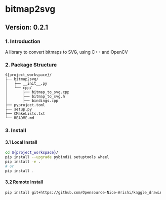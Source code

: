 # bitmap2svg
## Version: 0.2.1
### 1. Introduction
A library to convert bitmaps to SVG, using C++ and OpenCV
### 2. Package Structure
```
${project_workspace}/
├── bitmap2svg/
│   ├── __init__.py
│   └── cpp/
│       ├── bitmap_to_svg.cpp
│       ├── bitmap_to_svg.h
│       ├── bindings.cpp
├── pyproject.toml
├── setup.py
├── CMakeLists.txt
└── README.md               
```
### 3. Install
#### 3.1 Local Install
```bash
cd ${project_workspace}/
pip install --upgrade pybind11 setuptools wheel
pip install -e .
# or
pip install .
```
#### 3.2 Remote Install
```bash
pip install git+https://github.com/Opensource-Nice-Arishi/kaggle_drawing_with_LLMs.git@v0.2.1-bitmap2svg

```
